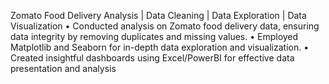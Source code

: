Zomato Food Delivery Analysis | Data Cleaning | Data Exploration | Data Visualization
• Conducted analysis on Zomato food delivery data, ensuring data integrity by removing duplicates and missing values.
• Employed Matplotlib and Seaborn for in-depth data exploration and visualization.
• Created insightful dashboards using Excel/PowerBI for effective data presentation and analysis
